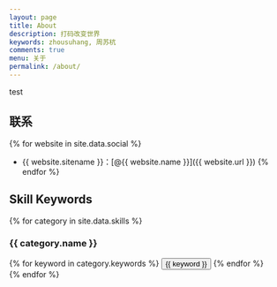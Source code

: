 ```yaml
---
layout: page
title: About
description: 打码改变世界
keywords: zhousuhang, 周苏杭
comments: true
menu: 关于
permalink: /about/
---
```


test

## 联系

{% for website in site.data.social %}
* {{ website.sitename }}：[@{{ website.name }}]({{ website.url }})
{% endfor %}

## Skill Keywords

{% for category in site.data.skills %}
### {{ category.name }}
<div class="btn-inline">
{% for keyword in category.keywords %}
<button class="btn btn-outline" type="button">{{ keyword }}</button>
{% endfor %}
</div>
{% endfor %}
